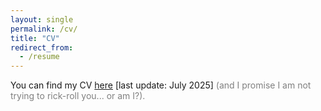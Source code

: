 ```yaml
---
layout: single
permalink: /cv/
title: "CV"
redirect_from:
  - /resume
---
```


You can find my CV [here](/files/202507_CV_D'Agnese.pdf) [last update: July 2025] 
<span style="color: grey;">(and I promise I am not trying to rick-roll you... or am I?).</span>
